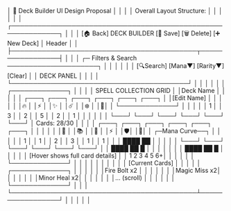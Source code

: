 │                                          🎨 Deck Builder UI Design Proposal                                          │
│                                                                                                                      │
│                                              Overall Layout Structure:                                               │
│                                                                                                                      │
│                                                                                                                      │
│  ┌─────────────────────────────────────────────────────────────┐                                                     │
│  │ [🏠 Back] DECK BUILDER [💾 Save] [🗑️ Delete] [➕ New Deck] │ Header                                                │
│  ├───────────────────────────────────────────┬─────────────────┤                                                     │
│  │ ┌─ Filters & Search ─────────────────────┐ │                 │                                                    │
│  │ │ [🔍Search] [Mana▼] [Rarity▼] [Clear] │ │   DECK PANEL    │                                                      │
│  │ └─────────────────────────────────────────┘ │                 │                                                   │
│  │                                           │ ┌─────────────┐ │                                                     │
│  │        SPELL COLLECTION GRID              │ │Deck Name    │ │                                                     │
│  │  ┌───┐ ┌───┐ ┌───┐ ┌───┐ ┌───┐ ┌───┐    │ │[Edit Name]  │ │                                                       │
│  │  │🔥 │ │⚡ │ │✨ │ │☄️ │ │❄️ │ │🌟│    │ └─────────────┘ │                                                          │
│  │  │ 1 │ │ 3 │ │ 2 │ │ 5 │ │ 2 │ │ 1 │    │                 │                                                       │
│  │  └───┘ └───┘ └───┘ └───┘ └───┘ └───┘    │ Cards: 28/30    │                                                       │
│  │  ┌───┐ ┌───┐ ┌───┐ ┌───┐ ┌───┐ ┌───┐    │                 │                                                       │
│  │  │💚 │ │📚 │ │🔮 │ │⚡ │ │🛡️│ │🔄│    │ ┌─Mana Curve──┐ │                                                          │
│  │  │ 1 │ │ 1 │ │ 2 │ │ 3 │ │ 1 │ │ 1 │    │ │ ████  ██    │ │                                                       │
│  │  └───┘ └───┘ └───┘ └───┘ └───┘ └───┘    │ │ ████  ██ █  │ │                                                       │
│  │                                           │ │ ████  ██ █  │ │                                                     │
│  │  [Hover shows full card details]          │ │ 1 2 3 4 5 6+│ │                                                     │
│  │                                           │ └─────────────┘ │                                                     │
│  │                                           │                 │                                                     │
│  │                                           │ [Current Cards] │                                                     │
│  │                                           │ ┌─────────────┐ │                                                     │
│  │                                           │ │Fire Bolt x2 │ │                                                     │
│  │                                           │ │Magic Miss x2│ │                                                     │
│  │                                           │ │Minor Heal x2│ │                                                     │
│  │                                           │ │... (scroll) │ │                                                     │
│  │                                           │ └─────────────┘ │                                                     │
│  └───────────────────────────────────────────┴─────────────────┘                                                     │
│                                                                                                                      │
│                                                                                                                      │